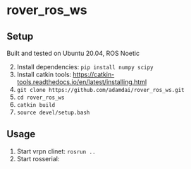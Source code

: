 # rover_ros_ws

## Setup
Built and tested on Ubuntu 20.04, ROS Noetic

2. Install dependencies: `pip install numpy scipy`
3. Install catkin tools: https://catkin-tools.readthedocs.io/en/latest/installing.html
4. `git clone https://github.com/adamdai/rover_ros_ws.git`
5. `cd rover_ros_ws`
6. `catkin build`
7. `source devel/setup.bash`


## Usage

1. Start vrpn clinet: `rosrun ..`
2. Start rosserial: 
